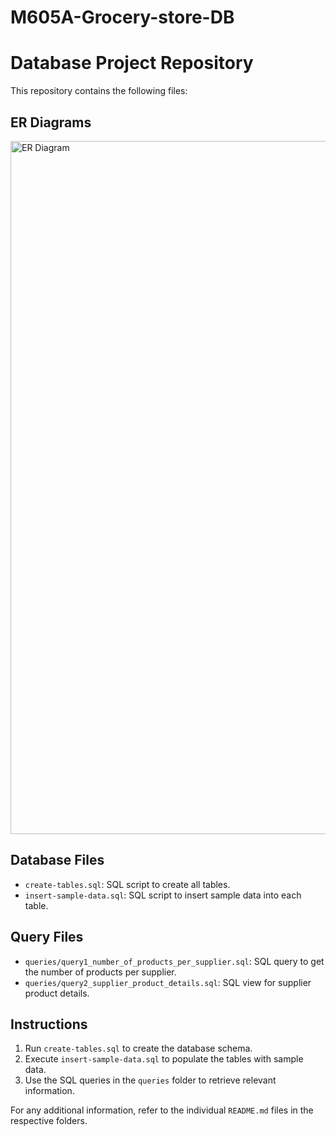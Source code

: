 # M605A-Grocery-store-DB

# Database Project Repository

This repository contains the following files:

## ER Diagrams
 <img width="1109" alt="ER Diagram" src="https://github.com/Anushsekar/M605A-Grocery-store-DB/assets/67989000/7d2ab965-bc42-4984-8057-a99a5de20a0b">


## Database Files
- `create-tables.sql`: SQL script to create all tables.
- `insert-sample-data.sql`: SQL script to insert sample data into each table.

## Query Files
- `queries/query1_number_of_products_per_supplier.sql`: SQL query to get the number of products per supplier.
- `queries/query2_supplier_product_details.sql`: SQL view for supplier product details.

## Instructions
1. Run `create-tables.sql` to create the database schema.
2. Execute `insert-sample-data.sql` to populate the tables with sample data.
3. Use the SQL queries in the `queries` folder to retrieve relevant information.

For any additional information, refer to the individual `README.md` files in the respective folders.
